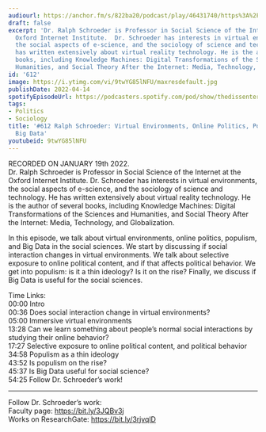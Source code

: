 ```yaml
---
audiourl: https://anchor.fm/s/822ba20/podcast/play/46431740/https%3A%2F%2Fd3ctxlq1ktw2nl.cloudfront.net%2Fstaging%2F2022-0-20%2Fdef9d674-666c-f7c3-e349-0f8b6489dff3.m4a
draft: false
excerpt: 'Dr. Ralph Schroeder is Professor in Social Science of the Internet at the
  Oxford Internet Institute.  Dr. Schroeder has interests in virtual environments,
  the social aspects of e-science, and the sociology of science and technology. He
  has written extensively about virtual reality technology. He is the author of several
  books, including Knowledge Machines: Digital Transformations of the Sciences and
  Humanities, and Social Theory After the Internet: Media, Technology, and Globalization.'
id: '612'
image: https://i.ytimg.com/vi/9twYG85lNFU/maxresdefault.jpg
publishDate: 2022-04-14
spotifyEpisodeUrl: https://podcasters.spotify.com/pod/show/thedissenter/episodes/612-Ralph-Schroeder-Virtual-Environments--Online-Politics--Populism--and-Big-Data-e1d7g1s
tags:
- Politics
- Sociology
title: '#612 Ralph Schroeder: Virtual Environments, Online Politics, Populism, and
  Big Data'
youtubeid: 9twYG85lNFU
---
```

<div class="timelinks">

RECORDED ON JANUARY 19th 2022.  
Dr. Ralph Schroeder is Professor in Social Science of the Internet at the Oxford Internet Institute.  Dr. Schroeder has interests in virtual environments, the social aspects of e-science, and the sociology of science and technology. He has written extensively about virtual reality technology. He is the author of several books, including Knowledge Machines: Digital Transformations of the Sciences and Humanities, and Social Theory After the Internet: Media, Technology, and Globalization.

In this episode, we talk about virtual environments, online politics, populism, and Big Data in the social sciences. We start by discussing if social interaction changes in virtual environments. We talk about selective exposure to online political content, and if that affects political behavior. We get into populism: is it a thin ideology? Is it on the rise? Finally, we discuss if Big Data is useful for the social sciences.

Time Links:  
<time>00:00</time> Intro  
<time>00:36</time> Does social interaction change in virtual environments?  
<time>05:00</time> Immersive virtual environments  
<time>13:28</time> Can we learn something about people’s normal social interactions by studying their online behavior?  
<time>17:27</time> Selective exposure to online political content, and political behavior  
<time>34:58</time> Populism as a thin ideology  
<time>43:52</time> Is populism on the rise?  
<time>45:37</time> Is Big Data useful for social science?  
<time>54:25</time> Follow Dr. Schroeder’s work!

---

Follow Dr. Schroeder’s work:  
Faculty page: https://bit.ly/3JQBv3j  
Works on ResearchGate: https://bit.ly/3rjvqlD
</div>

